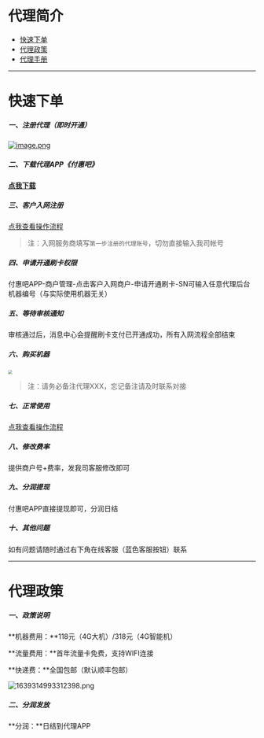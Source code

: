# 代理简介

- [快速下单](#快速下单)
- [代理政策](#代理政策)
- [代理手册](#代理手册)

---

# 快速下单

##### **一、注册代理（即时开通）**

[![image.png](https://cos.zjkmkj.com/media/2024/08/20/e1a2892f506a7e0d274530e5f4b8c2d3-2.webp)](https://fuhuibaapi.fuhuiba.ltd/agent/register?userMobile=FHB18969764555)

##### **二、下载代理APP《付惠吧》**

[**点我下载**](http://fhbweb.fuhuiba.ltd/Download/AppDownload.html)

##### **三、客户入网注册**

[点我查看操作流程](tool/fhb.md)

> 注：入网服务商填写`第一步注册的代理账号`，切勿直接输入我司帐号

##### **四、申请开通刷卡权限**

付惠吧APP-商户管理-点击客户入网商户-申请开通刷卡-SN可输入任意代理后台机器编号（与实际使用机器无关）

##### **五、等待审核通知**

审核通过后，消息中心会提醒刷卡支付已开通成功，所有入网流程全部结束

##### **六、购买机器**

[<img src="https://cos.zjkmkj.com/media/2024/08/20/00ce80ee129d9ff022de0ab57655a4c1-2.webp" style="zoom:50%;" />](http://kmshop.zjkmkj.com/pages/goods_details/index?id=29)



> 注：请务必备注代理XXX，忘记备注请及时联系对接

##### **七、正常使用**

[点我查看操作流程](tool/fhb.md)

##### **八、修改费率**

提供商户号+费率，发我司客服修改即可

##### **九、分润提现**

付惠吧APP直接提现即可，分润日结

##### **十、其他问题**

如有问题请随时通过右下角在线客服（蓝色客服按钮）联系



------

# 代理政策

##### **一、政策说明**

**机器费用：**118元（4G大机）/318元（4G智能机）

**流量费用：**首年流量卡免费，支持WIFI连接

**快递费：**全国包邮（默认顺丰包邮）

![1639314993312398.png](https://cos.zjkmkj.com/media/2024/08/20/35ec1025a3ea6e0cc02621e298db1984-2.webp)

##### **二、分润发放**

**分润：**日结到代理APP